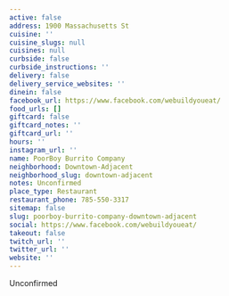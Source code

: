```yaml
---
active: false
address: 1900 Massachusetts St
cuisine: ''
cuisine_slugs: null
cuisines: null
curbside: false
curbside_instructions: ''
delivery: false
delivery_service_websites: ''
dinein: false
facebook_url: https://www.facebook.com/webuildyoueat/
food_urls: []
giftcard: false
giftcard_notes: ''
giftcard_url: ''
hours: ''
instagram_url: ''
name: PoorBoy Burrito Company
neighborhood: Downtown-Adjacent
neighborhood_slug: downtown-adjacent
notes: Unconfirmed
place_type: Restaurant
restaurant_phone: 785-550-3317
sitemap: false
slug: poorboy-burrito-company-downtown-adjacent
social: https://www.facebook.com/webuildyoueat/
takeout: false
twitch_url: ''
twitter_url: ''
website: ''
---
```


Unconfirmed